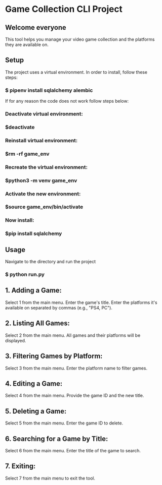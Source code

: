 # Game Collection CLI Project

## Welcome everyone

This tool helps you manage your video game collection and the platforms they are available on.

## Setup

The project uses a virtual environment. In order to install, follow these steps:

### $ pipenv install sqlalchemy alembic

If for any reason the code does not work follow steps below:

### Deactivate virtual environment:
### $deactivate

### Reinstall virtual environment:
### $rm -rf game_env

### Recreate the virtual environment:
### $python3 -m venv game_env

### Activate the new environment:
### $source game_env/bin/activate

### Now install:
### $pip install sqlalchemy

## Usage

Navigate to the directory and run the project

### $ python run.py

## 1. Adding a Game:

Select 1 from the main menu.
Enter the game's title.
Enter the platforms it's available on separated by commas (e.g., "PS4, PC").

## 2. Listing All Games:

Select 2 from the main menu.
All games and their platforms will be displayed.

## 3. Filtering Games by Platform:

Select 3 from the main menu.
Enter the platform name to filter games.

## 4. Editing a Game:

Select 4 from the main menu.
Provide the game ID and the new title.

## 5. Deleting a Game:

Select 5 from the main menu.
Enter the game ID to delete.

## 6. Searching for a Game by Title:

Select 6 from the main menu.
Enter the title of the game to search.

## 7. Exiting:

Select 7 from the main menu to exit the tool.

